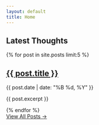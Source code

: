 ```yaml
---
layout: default
title: Home
---
```


<!-- 1. The Homepage Art -->
<!-- <div class="homepage-art">
  <img src="assets/img/img.png" alt="A calming, minimalist illustration">
</div> -->

<!-- 2. Section Title -->
<h2 class="section-title">Latest Thoughts</h2>

<!-- 3. The Latest 10 Posts -->
<div class="post-list">
  {% for post in site.posts limit:5 %}
    <div class="post-item">
      <h2><a href="{{ post.url | relative_url }}">{{ post.title }}</a></h2>
      <p class="post-meta">{{ post.date | date: "%B %d, %Y" }}</p>
      <p>{{ post.excerpt }}</p>
    </div>
  {% endfor %}
</div>

<!-- 4. Link to the Full Blog Archive -->
<div class="view-all-posts">
  <a href="{{ '/blog.html' | relative_url }}" class="button">View All Posts →</a>
</div>
